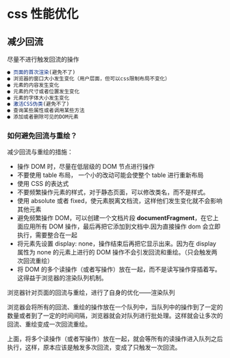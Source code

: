 # css 性能优化

## 减少回流

尽量不进行触发回流的操作

```js
● 页面的首次渲染(避免不了)
● 浏览器的窗口大小发生变化（用户层面，但可以css限制布局不变化）
● 元素的内容发生变化
● 元素的尺寸或者位置发生变化
● 元素的字体大小发生变化
● 激活CSS伪类(避免不了)
● 查询某些属性或者调用某些方法
● 添加或者删除可见的DOM元素
```

### 如何避免回流与重绘？

减少回流与重绘的措施：

- 操作 DOM 时，尽量在低层级的 DOM 节点进行操作
- 不要使用 table 布局， 一个小的改动可能会使整个 table 进行重新布局
- 使用 CSS 的表达式
- 不要频繁操作元素的样式，对于静态页面，可以修改类名，而不是样式。
- 使用 absolute 或者 fixed，使元素脱离文档流，这样他们发生变化就不会影响其他元素
- 避免频繁操作 DOM，可以创建一个文档片段 **documentFragment**，在它上面应用所有 DOM 操作，最后再把它添加到文档中.因为直接操作 dom 会立即执行，需要整合在一起
- 将元素先设置 display: none，操作结束后再把它显示出来。因为在 display 属性为 none 的元素上进行的 DOM 操作不会引发回流和重绘。（只会触发两次回流重绘）
- 将 DOM 的多个读操作（或者写操作）放在一起，而不是读写操作穿插着写。这得益于浏览器的渲染队列机制。

浏览器针对页面的回流与重绘，进行了自身的优化——渲染队列

浏览器会将所有的回流、重绘的操作放在一个队列中，当队列中的操作到了一定的数量或者到了一定的时间间隔，浏览器就会对队列进行批处理。这样就会让多次的回流、重绘变成一次回流重绘。

上面，将多个读操作（或者写操作）放在一起，就会等所有的读操作进入队列之后执行，这样，原本应该是触发多次回流，变成了只触发一次回流。
